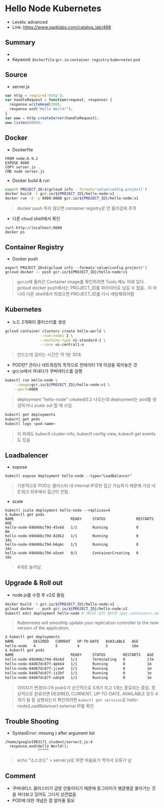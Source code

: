 # Hello Node Kubernetes
- Levels: advanced
- Link: https://www.qwiklabs.com/catalog_lab/468

## Summary
- 
- Keyword: `Dockerfile` `gcr.io` `container registry` `kubernetes` `pod`

## Source
- server.js
~~~js
var http = require('http');
var handleRequest = function(request, response) {
  response.writeHead(200);
  response.end("Hello World!");
}
var www = http.createServer(handleRequest);
www.listen(8080);
~~~

## Docker
- Dockerfile
~~~
FROM node:6.9.2
EXPOSE 8080
COPY server.js .
CMD node server.js
~~~
- Docker build & run
~~~bash
export PROJECT_ID=$(gcloud info --format='value(config.project)')
docker build -t gcr.io/${PROJECT_ID}/hello-node:v1 .
docker run -d -p 8080:8080 gcr.io/${PROJECT_ID}/hello-node:v1
~~~
> docker push 하지 않으면 container registry로 안 올라감에 주의
- 다른 cloud shell에서 확인
~~~
curl http://localhost:8080
docker ps
~~~

## Container Registry
- Docker push
~~~
export PROJECT_ID=$(gcloud info --format='value(config.project)')
gcloud docker -- push gcr.io/${PROJECT_ID}/hello-node:v1
~~~
> gcr.io에 올라간 Container image를 확인하려면 Tools 메뉴 아래 있다.
> gcloud docker push에서는 PROJECT_ID를 파라미터로 넘길 수 없음.. 이 아니라 다른 shell에서 띄웠으면 PROJECT_ID를 다시 세팅해줘야함

## Kubernetes
- 노드 2개짜리 클러스터를 생성
~~~bash
gcloud container clusters create hello-world \
                --num-nodes 2 \
                --machine-type n1-standard-1 \
                --zone us-central1-a
~~~
> 만드는데 걸리는 시간은 약 1분 30초
- POD란? 관리나 네트워킹의 목적으로 컨테이터 1개 이상을 묶어놓은 것
- gcr.io에서 꺼내다가 쿠버네티스를 실행
~~~bash
kubectl run hello-node \
    --image=gcr.io/${PROJECT_ID}/hello-node:v1 \
    --port=8080
~~~
> deployment "hello-node" created라고 나오는데 deployment는 pod를 생성하거나 scale out 할 때 쓰임
~~~bash
kubectl get deployments
kubectl get pods
kubectl logs <pod-name>
~~~
> 이 외에도 kubectl cluster-info, kubectl config view, kubectl get events도 있음 

## Loadbalencer
- expose 
~~~
kubectl expose deployment hello-node --type="LoadBalancer"
~~~
> 기본적으로 POD는 클러스터 내 internal IP로만 접근 가능하기 때문에 가상 네트워크 외부에서 접근이 안됨
- scale
~~~
kubectl scale deployment hello-node --replicas=4
$ kubectl get pods
NAME                          READY     STATUS              RESTARTS   AGE
hello-node-69d46bc79d-45x6d   1/1       Running             0          8m
hello-node-69d46bc79d-828k2   1/1       Running             0          10s
hello-node-69d46bc79d-b6qmc   1/1       Running             0          10s
hello-node-69d46bc79d-w5xmt   0/1       ContainerCreating   0          10s
~~~
> 4개로 늘어남

## Upgrade & Roll out
- node.js를 수정 후 v2로 올림
~~~bash
docker build -t gcr.io/${PROJECT_ID}/hello-node:v2 .
gcloud docker -- push gcr.io/${PROJECT_ID}/hello-node:v2
kubectl edit deployment hello-node # 에디트 창이 열리면 spec.containers.image를 v2로 변경
~~~
> Kubernetes will smoothly update your replication controller to the new version of the application.
~~~bash
$ kubectl get deployments
NAME         DESIRED   CURRENT   UP-TO-DATE   AVAILABLE   AGE
hello-node   4         5         4            3           16m
$ kubectl get pods
NAME                          READY     STATUS        RESTARTS   AGE
hello-node-69d46bc79d-45x6d   1/1       Terminating   0          17m
hello-node-84d67dc87f-4pb44   1/1       Running       0          1m
hello-node-84d67dc87f-jcxwh   1/1       Running       0          1m
hello-node-84d67dc87f-jz2bf   1/1       Running       0          1m
hello-node-84d67dc87f-ndnp9   1/1       Running       0          1m
~~~
> 이미지가 변경되니까 pod수가 순간적으로 5개가 되고 1개는 종료되는 중임. 정상적으로 완료되면 DESIRED, CURRENT, UP-TO-DATE, AVAILABLE 모두 4개가 됨
> 잘 실행되는지 확인하려면 `kubectl get services`로 hello-node(LoadBalancer) external IP를 확인


## Trouble Shooting
- SyntaxError: missing ) after argument list 
~~~
/home/google1983171_student/server2.js:4
  response.end(Hello World!);
               ^^^^^
~~~
> echo "소스코드" > server.js로 하면 따옴표가 먹어서 오류가 남

## Comment
- 쿠버네티스 클러스터가 금방 만들어지기 때문에 동그라미가 뱅글뱅글 돌아가는 것을 쳐다보고 있어도 그다지 상관없음
- POD에 대한 개념은 잘 알아둘 필요